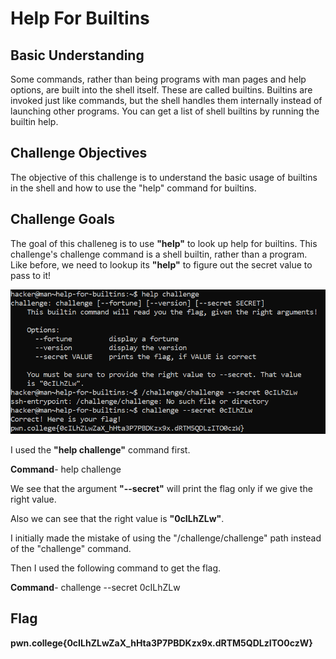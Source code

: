 # Help For Builtins

## Basic Understanding

Some commands, rather than being programs with man pages and help options, are built into the shell itself. These are called builtins. Builtins are invoked just like commands, but the shell handles them internally instead of launching other programs. You can get a list of shell builtins by running the builtin help.

## Challenge Objectives

The  objective of this challenge is to understand the basic usage of builtins in the shell and how to use the "help" command for builtins.

## Challenge Goals

The goal of this challeneg is to use **"help"** to look up help for builtins. This challenge's challenge command is a shell builtin, rather than a program. Like before, we need to lookup its **"help"** to figure out the secret value to pass to it!

![Error in loading image](image-10.png)

I used the **"help challenge"** command first.

**Command**- help challenge

We see that the argument **"--secret"** will print the flag only if we give the right value.

Also we can see that the right value is **"0cILhZLw"**.

I initially made the mistake of using the "/challenge/challenge" path instead of the "challenge" command.

Then I used the following command to get the flag.

**Command**-  challenge --secret 0cILhZLw

## Flag

**pwn.college{0cILhZLwZaX_hHta3P7PBDKzx9x.dRTM5QDLzITO0czW}**
